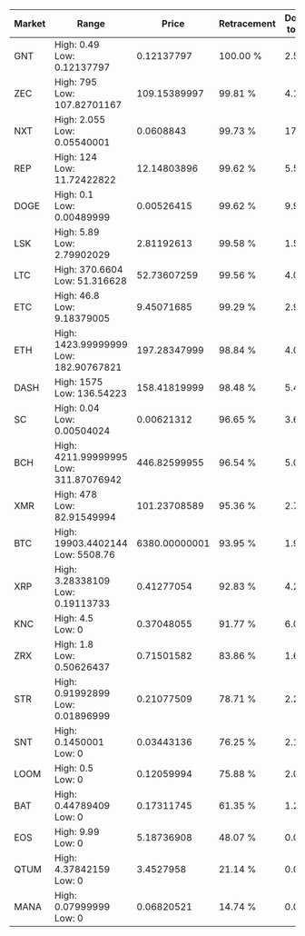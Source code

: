 | Market | Range | Price| Retracement | Doubles to 50% |
| --- | --- | --- | --- | --- |
| GNT | High: 0.49<br />Low: 0.12137797 | 0.12137797 | 100.00 % | 2.52 |
| ZEC | High: 795<br />Low: 107.82701167 | 109.15389997 | 99.81 % | 4.14 |
| NXT | High: 2.055<br />Low: 0.05540001 | 0.0608843 | 99.73 % | 17.33 |
| REP | High: 124<br />Low: 11.72422822 | 12.14803896 | 99.62 % | 5.59 |
| DOGE | High: 0.1<br />Low: 0.00489999 | 0.00526415 | 99.62 % | 9.96 |
| LSK | High: 5.89<br />Low: 2.79902029 | 2.81192613 | 99.58 % | 1.55 |
| LTC | High: 370.6604<br />Low: 51.316628 | 52.73607259 | 99.56 % | 4.00 |
| ETC | High: 46.8<br />Low: 9.18379005 | 9.45071685 | 99.29 % | 2.96 |
| ETH | High: 1423.99999999<br />Low: 182.90767821 | 197.28347999 | 98.84 % | 4.07 |
| DASH | High: 1575<br />Low: 136.54223 | 158.41819999 | 98.48 % | 5.40 |
| SC | High: 0.04<br />Low: 0.00504024 | 0.00621312 | 96.65 % | 3.62 |
| BCH | High: 4211.99999995<br />Low: 311.87076942 | 446.82599955 | 96.54 % | 5.06 |
| XMR | High: 478<br />Low: 82.91549994 | 101.23708589 | 95.36 % | 2.77 |
| BTC | High: 19903.4402144<br />Low: 5508.76 | 6380.00000001 | 93.95 % | 1.99 |
| XRP | High: 3.28338109<br />Low: 0.19113733 | 0.41277054 | 92.83 % | 4.21 |
| KNC | High: 4.5<br />Low: 0 | 0.37048055 | 91.77 % | 6.07 |
| ZRX | High: 1.8<br />Low: 0.50626437 | 0.71501582 | 83.86 % | 1.61 |
| STR | High: 0.91992899<br />Low: 0.01896999 | 0.21077509 | 78.71 % | 2.23 |
| SNT | High: 0.1450001<br />Low: 0 | 0.03443136 | 76.25 % | 2.11 |
| LOOM | High: 0.5<br />Low: 0 | 0.12059994 | 75.88 % | 2.07 |
| BAT | High: 0.44789409<br />Low: 0 | 0.17311745 | 61.35 % | 1.29 |
| EOS | High: 9.99<br />Low: 0 | 5.18736908 | 48.07 % | 0.00 |
| QTUM | High: 4.37842159<br />Low: 0 | 3.4527958 | 21.14 % | 0.00 |
| MANA | High: 0.07999999<br />Low: 0 | 0.06820521 | 14.74 % | 0.00 |
